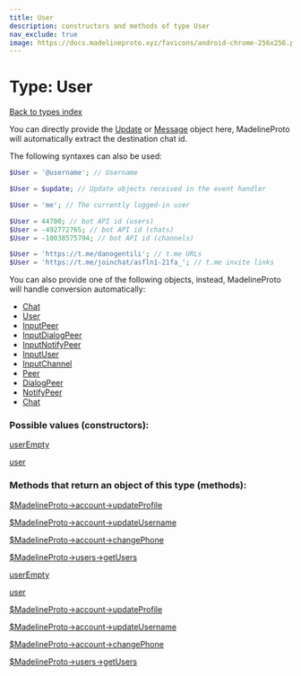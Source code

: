 ```yaml
---
title: User
description: constructors and methods of type User
nav_exclude: true
image: https://docs.madelineproto.xyz/favicons/android-chrome-256x256.png
---
```

# Type: User
[Back to types index](index.html)

You can directly provide the [Update](Update.html) or [Message](Message.html) object here, MadelineProto will automatically extract the destination chat id.

The following syntaxes can also be used:

```php
$User = '@username'; // Username

$User = $update; // Update objects received in the event handler

$User = 'me'; // The currently logged-in user

$User = 44700; // bot API id (users)
$User = -492772765; // bot API id (chats)
$User = -10038575794; // bot API id (channels)

$User = 'https://t.me/danogentili'; // t.me URLs
$User = 'https://t.me/joinchat/asfln1-21fa_'; // t.me invite links

```

You can also provide one of the following objects, instead, MadelineProto will handle conversion automatically:  

- [Chat](Chat.html)
- [User](User.html)
- [InputPeer](InputPeer.html)
- [InputDialogPeer](InputDialogPeer.html)
- [InputNotifyPeer](InputNotifyPeer.html)
- [InputUser](InputUser.html)
- [InputChannel](InputChannel.html)
- [Peer](Peer.html)
- [DialogPeer](DialogPeer.html)
- [NotifyPeer](NotifyPeer.html)
- [Chat](Chat.html)




### Possible values (constructors):

[userEmpty](/API_docs/constructors/userEmpty.html)  

[user](/API_docs/constructors/user.html)  



### Methods that return an object of this type (methods):

[$MadelineProto->account->updateProfile](/API_docs/methods/account.updateProfile.html)  

[$MadelineProto->account->updateUsername](/API_docs/methods/account.updateUsername.html)  

[$MadelineProto->account->changePhone](/API_docs/methods/account.changePhone.html)  

[$MadelineProto->users->getUsers](/API_docs/methods/users.getUsers.html)  



[userEmpty](/API_docs/constructors/userEmpty.html)  

[user](/API_docs/constructors/user.html)  

[$MadelineProto->account->updateProfile](/API_docs/methods/account.updateProfile.html)  

[$MadelineProto->account->updateUsername](/API_docs/methods/account.updateUsername.html)  

[$MadelineProto->account->changePhone](/API_docs/methods/account.changePhone.html)  

[$MadelineProto->users->getUsers](/API_docs/methods/users.getUsers.html)  

